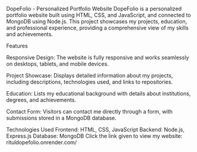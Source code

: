 DopeFolio - Personalized Portfolio Website
DopeFolio is a personalized portfolio website built using HTML, CSS, and JavaScript, and connected to MongoDB using Node.js. This project showcases my projects, education, and professional experience, providing a comprehensive view of my skills and achievements.


Features

Responsive Design: The website is fully responsive and works seamlessly on desktops, tablets, and mobile devices.

Project Showcase: Displays detailed information about my projects, including descriptions, technologies used, and links to repositories.

Education: Lists my educational background with details about institutions, degrees, and achievements.

Contact Form: Visitors can contact me directly through a form, with submissions stored in a MongoDB database.

Technologies Used
Frontend: HTML, CSS, JavaScript
Backend: Node.js, Express.js
Database: MongoDB
Click the link given to view my website: rituldopefolio.onrender.com/
